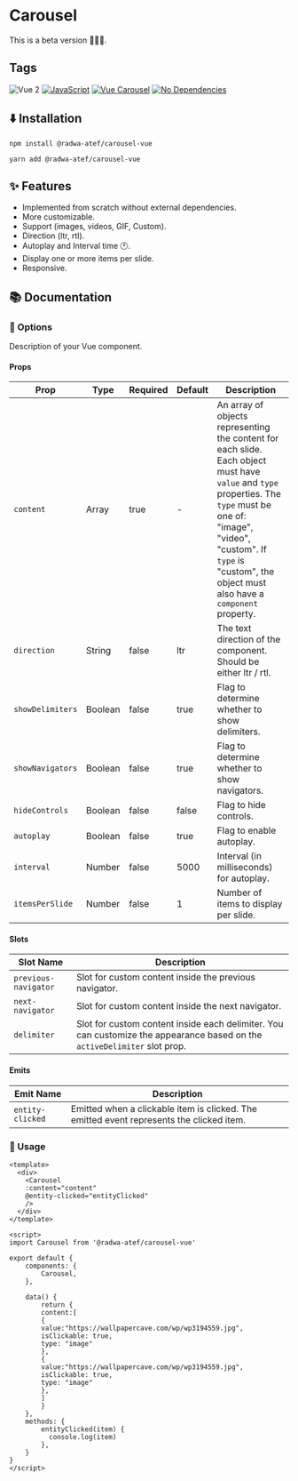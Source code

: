 # Carousel
This is a beta version 👩🏼‍💻.

## Tags
![Vue 2](https://img.shields.io/badge/Vue-%5E2.6.14-brightgreen)
[![JavaScript](https://img.shields.io/badge/JavaScript-ES6-yellow.svg)]()
[![Vue Carousel](https://img.shields.io/badge/Vue%20Carousel-1.0-blue.svg)]()
[![No Dependencies](https://img.shields.io/badge/Dependencies-None-brightgreen.svg)]()

## ⬇️ Installation
```
npm install @radwa-atef/carousel-vue
```
```
yarn add @radwa-atef/carousel-vue
```

## ✨ Features
- Implemented from scratch without external dependencies.
- More customizable.
- Support (images, videos, GIF, Custom).
- Direction (ltr, rtl).
- Autoplay and Interval time 🕐.
- Display one or more items per slide.
- Responsive.

## 📚 Documentation 

### 👀 Options

Description of your Vue component.

#### Props

| Prop | Type | Required | Default | Description |
|------|------|----------|---------|-------------|
| `content` | Array | true | - | An array of objects representing the content for each slide. Each object must have `value` and `type` properties. The `type` must be one of: "image", "video", "custom". If `type` is "custom", the object must also have a `component` property. |
| `direction` | String | false | ltr | The text direction of the component. Should be either ltr / rtl. |
| `showDelimiters` | Boolean | false | true | Flag to determine whether to show delimiters. |
| `showNavigators` | Boolean | false | true | Flag to determine whether to show navigators. |
| `hideControls` | Boolean | false | false | Flag to hide controls. |
| `autoplay` | Boolean | false | true | Flag to enable autoplay. |
| `interval` | Number | false | 5000 | Interval (in milliseconds) for autoplay. |
| `itemsPerSlide` | Number | false | 1 | Number of items to display per slide. |


#### Slots

| Slot Name | Description |
|-----------|-------------|
| `previous-navigator` | Slot for custom content inside the previous navigator. |
| `next-navigator` | Slot for custom content inside the next navigator.|
| `delimiter` | Slot for custom content inside each delimiter. You can customize the appearance based on the `activeDelimiter` slot prop. |


#### Emits

| Emit Name | Description |
|------------|-------------|
| `entity-clicked` | Emitted when a clickable item is clicked. The emitted event represents the clicked item. |


### 🤩 Usage

```vue
<template>
  <div>
    <Carousel
    :content="content"
    @entity-clicked="entityClicked"
    />
  </div>
</template>

<script>
import Carousel from '@radwa-atef/carousel-vue'

export default {
    components: {
        Carousel,
    },

    data() {
        return {
        content:[
        {
        value:"https://wallpapercave.com/wp/wp3194559.jpg", 
        isClickable: true, 
        type: "image"
        },
        {
        value:"https://wallpapercave.com/wp/wp3194559.jpg", 
        isClickable: true, 
        type: "image"
        },
        ]
        }
    },
    methods: {
        entityClicked(item) {
          console.log(item)
        },
    }
}
</script>
```
